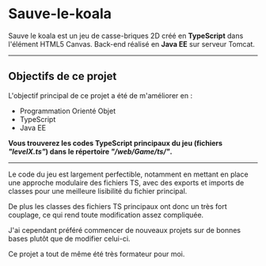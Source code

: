 # Sauve-le-koala

Sauve le koala est un jeu de casse-briques 2D créé en **TypeScript** dans l'élément HTML5 Canvas.
Back-end réalisé en **Java EE** sur serveur Tomcat.

------------------------------

## Objectifs de ce projet

L'objectif principal de ce projet a été de m'améliorer en : 
* Programmation Orienté Objet
* TypeScript
* Java EE

**Vous trouverez les codes TypeScript principaux du jeu (fichiers *"levelX.ts"*) dans le répertoire *"/web/Game/ts/"*.**


------------------------------

Le code du jeu est largement perfectible, notamment en mettant en place une approche modulaire des fichiers TS, avec des exports et imports de classes pour une meilleure lisibilité du fichier principal.

De plus les classes des fichiers TS principaux ont donc un très fort couplage, ce qui rend toute modification assez compliquée.

J'ai cependant préféré commencer de nouveaux projets sur de bonnes bases plutôt que de modifier celui-ci.

Ce projet a tout de même été très formateur pour moi.
